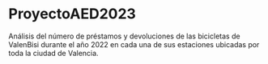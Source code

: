 # ProyectoAED2023
Análisis del número de préstamos y devoluciones de las bicicletas de ValenBisi durante el año 2022 en cada una de sus estaciones ubicadas por toda la ciudad de Valencia. 
